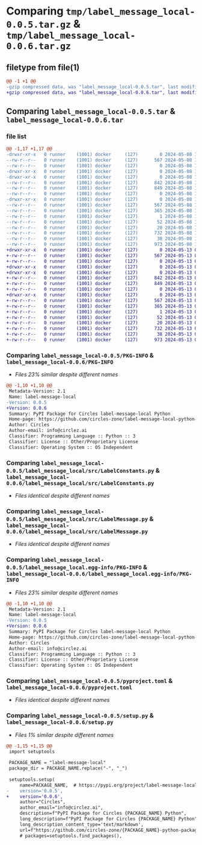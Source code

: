 # Comparing `tmp/label_message_local-0.0.5.tar.gz` & `tmp/label_message_local-0.0.6.tar.gz`

## filetype from file(1)

```diff
@@ -1 +1 @@
-gzip compressed data, was "label_message_local-0.0.5.tar", last modified: Wed May  8 14:41:02 2024, max compression
+gzip compressed data, was "label_message_local-0.0.6.tar", last modified: Mon May 13 04:04:24 2024, max compression
```

## Comparing `label_message_local-0.0.5.tar` & `label_message_local-0.0.6.tar`

### file list

```diff
@@ -1,17 +1,17 @@
-drwxr-xr-x   0 runner    (1001) docker     (127)        0 2024-05-08 14:41:02.727966 label_message_local-0.0.5/
--rw-r--r--   0 runner    (1001) docker     (127)      567 2024-05-08 14:41:02.723966 label_message_local-0.0.5/PKG-INFO
--rw-r--r--   0 runner    (1001) docker     (127)        0 2024-05-08 14:40:40.000000 label_message_local-0.0.5/README.md
-drwxr-xr-x   0 runner    (1001) docker     (127)        0 2024-05-08 14:41:02.723966 label_message_local-0.0.5/label_message_local/
-drwxr-xr-x   0 runner    (1001) docker     (127)        0 2024-05-08 14:41:02.723966 label_message_local-0.0.5/label_message_local/src/
--rw-r--r--   0 runner    (1001) docker     (127)      842 2024-05-08 14:40:40.000000 label_message_local-0.0.5/label_message_local/src/LabelConstants.py
--rw-r--r--   0 runner    (1001) docker     (127)      849 2024-05-08 14:40:40.000000 label_message_local-0.0.5/label_message_local/src/LabelMessage.py
--rw-r--r--   0 runner    (1001) docker     (127)        0 2024-05-08 14:40:40.000000 label_message_local-0.0.5/label_message_local/src/__init__.py
-drwxr-xr-x   0 runner    (1001) docker     (127)        0 2024-05-08 14:41:02.723966 label_message_local-0.0.5/label_message_local.egg-info/
--rw-r--r--   0 runner    (1001) docker     (127)      567 2024-05-08 14:41:02.000000 label_message_local-0.0.5/label_message_local.egg-info/PKG-INFO
--rw-r--r--   0 runner    (1001) docker     (127)      365 2024-05-08 14:41:02.000000 label_message_local-0.0.5/label_message_local.egg-info/SOURCES.txt
--rw-r--r--   0 runner    (1001) docker     (127)        1 2024-05-08 14:41:02.000000 label_message_local-0.0.5/label_message_local.egg-info/dependency_links.txt
--rw-r--r--   0 runner    (1001) docker     (127)       52 2024-05-08 14:41:02.000000 label_message_local-0.0.5/label_message_local.egg-info/requires.txt
--rw-r--r--   0 runner    (1001) docker     (127)       20 2024-05-08 14:41:02.000000 label_message_local-0.0.5/label_message_local.egg-info/top_level.txt
--rw-r--r--   0 runner    (1001) docker     (127)      732 2024-05-08 14:40:40.000000 label_message_local-0.0.5/pyproject.toml
--rw-r--r--   0 runner    (1001) docker     (127)       38 2024-05-08 14:41:02.727966 label_message_local-0.0.5/setup.cfg
--rw-r--r--   0 runner    (1001) docker     (127)      973 2024-05-08 14:40:40.000000 label_message_local-0.0.5/setup.py
+drwxr-xr-x   0 runner    (1001) docker     (127)        0 2024-05-13 04:04:24.426648 label_message_local-0.0.6/
+-rw-r--r--   0 runner    (1001) docker     (127)      567 2024-05-13 04:04:24.422648 label_message_local-0.0.6/PKG-INFO
+-rw-r--r--   0 runner    (1001) docker     (127)        0 2024-05-13 04:03:58.000000 label_message_local-0.0.6/README.md
+drwxr-xr-x   0 runner    (1001) docker     (127)        0 2024-05-13 04:04:24.422648 label_message_local-0.0.6/label_message_local/
+drwxr-xr-x   0 runner    (1001) docker     (127)        0 2024-05-13 04:04:24.422648 label_message_local-0.0.6/label_message_local/src/
+-rw-r--r--   0 runner    (1001) docker     (127)      842 2024-05-13 04:03:58.000000 label_message_local-0.0.6/label_message_local/src/LabelConstants.py
+-rw-r--r--   0 runner    (1001) docker     (127)      849 2024-05-13 04:03:58.000000 label_message_local-0.0.6/label_message_local/src/LabelMessage.py
+-rw-r--r--   0 runner    (1001) docker     (127)        0 2024-05-13 04:03:58.000000 label_message_local-0.0.6/label_message_local/src/__init__.py
+drwxr-xr-x   0 runner    (1001) docker     (127)        0 2024-05-13 04:04:24.422648 label_message_local-0.0.6/label_message_local.egg-info/
+-rw-r--r--   0 runner    (1001) docker     (127)      567 2024-05-13 04:04:24.000000 label_message_local-0.0.6/label_message_local.egg-info/PKG-INFO
+-rw-r--r--   0 runner    (1001) docker     (127)      365 2024-05-13 04:04:24.000000 label_message_local-0.0.6/label_message_local.egg-info/SOURCES.txt
+-rw-r--r--   0 runner    (1001) docker     (127)        1 2024-05-13 04:04:24.000000 label_message_local-0.0.6/label_message_local.egg-info/dependency_links.txt
+-rw-r--r--   0 runner    (1001) docker     (127)       52 2024-05-13 04:04:24.000000 label_message_local-0.0.6/label_message_local.egg-info/requires.txt
+-rw-r--r--   0 runner    (1001) docker     (127)       20 2024-05-13 04:04:24.000000 label_message_local-0.0.6/label_message_local.egg-info/top_level.txt
+-rw-r--r--   0 runner    (1001) docker     (127)      732 2024-05-13 04:03:58.000000 label_message_local-0.0.6/pyproject.toml
+-rw-r--r--   0 runner    (1001) docker     (127)       38 2024-05-13 04:04:24.426648 label_message_local-0.0.6/setup.cfg
+-rw-r--r--   0 runner    (1001) docker     (127)      973 2024-05-13 04:03:58.000000 label_message_local-0.0.6/setup.py
```

### Comparing `label_message_local-0.0.5/PKG-INFO` & `label_message_local-0.0.6/PKG-INFO`

 * *Files 23% similar despite different names*

```diff
@@ -1,10 +1,10 @@
 Metadata-Version: 2.1
 Name: label-message-local
-Version: 0.0.5
+Version: 0.0.6
 Summary: PyPI Package for Circles label-message-local Python
 Home-page: https://github.com/circles-zone/label-message-local-python-package
 Author: Circles
 Author-email: info@circlez.ai
 Classifier: Programming Language :: Python :: 3
 Classifier: License :: Other/Proprietary License
 Classifier: Operating System :: OS Independent
```

### Comparing `label_message_local-0.0.5/label_message_local/src/LabelConstants.py` & `label_message_local-0.0.6/label_message_local/src/LabelConstants.py`

 * *Files identical despite different names*

### Comparing `label_message_local-0.0.5/label_message_local/src/LabelMessage.py` & `label_message_local-0.0.6/label_message_local/src/LabelMessage.py`

 * *Files identical despite different names*

### Comparing `label_message_local-0.0.5/label_message_local.egg-info/PKG-INFO` & `label_message_local-0.0.6/label_message_local.egg-info/PKG-INFO`

 * *Files 23% similar despite different names*

```diff
@@ -1,10 +1,10 @@
 Metadata-Version: 2.1
 Name: label-message-local
-Version: 0.0.5
+Version: 0.0.6
 Summary: PyPI Package for Circles label-message-local Python
 Home-page: https://github.com/circles-zone/label-message-local-python-package
 Author: Circles
 Author-email: info@circlez.ai
 Classifier: Programming Language :: Python :: 3
 Classifier: License :: Other/Proprietary License
 Classifier: Operating System :: OS Independent
```

### Comparing `label_message_local-0.0.5/pyproject.toml` & `label_message_local-0.0.6/pyproject.toml`

 * *Files identical despite different names*

### Comparing `label_message_local-0.0.5/setup.py` & `label_message_local-0.0.6/setup.py`

 * *Files 1% similar despite different names*

```diff
@@ -1,15 +1,15 @@
 import setuptools
 
 PACKAGE_NAME = "label-message-local"
 package_dir = PACKAGE_NAME.replace("-", "_")
 
 setuptools.setup(
     name=PACKAGE_NAME,  # https://pypi.org/project/label-message-local/
-    version='0.0.5',
+    version='0.0.6',
     author="Circles",
     author_email="info@circlez.ai",
     description=f"PyPI Package for Circles {PACKAGE_NAME} Python",
     long_description=f"PyPI Package for Circles {PACKAGE_NAME} Python",
     long_description_content_type='text/markdown',
     url=f"https://github.com/circles-zone/{PACKAGE_NAME}-python-package",
     # packages=setuptools.find_packages(),
```

